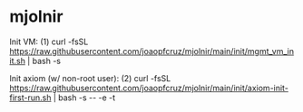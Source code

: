 # mjolnir

Init VM: (1) curl -fsSL https://raw.githubusercontent.com/joaopfcruz/mjolnir/main/init/mgmt_vm_init.sh | bash -s


Init axiom (w/ non-root user): (2) curl -fsSL https://raw.githubusercontent.com/joaopfcruz/mjolnir/main/init/axiom-init-first-run.sh | bash -s -- -e <env> -t <digital ocean token> 

